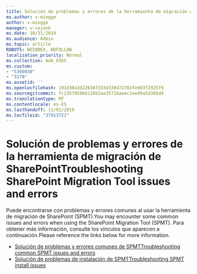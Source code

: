 ```yaml
---
title: Solución de problemas y errores de la herramienta de migración de SharePoint
ms.author: v-miegge
author: v-miegge
manager: v-cojank
ms.date: 10/31/2019
ms.audience: Admin
ms.topic: article
ROBOTS: NOINDEX, NOFOLLOW
localization_priority: Normal
ms.collection: Adm_O365
ms.custom:
- "5300030"
- "3178"
ms.assetid: ''
ms.openlocfilehash: 191d30a3d226387333d330472703fe9d3f2925f9
ms.sourcegitcommit: fc2357059b6126b2ae3571baeec1ee89a5d36bdd
ms.translationtype: MT
ms.contentlocale: es-ES
ms.lasthandoff: 11/01/2019
ms.locfileid: "37913721"
---
```

# <a name="troubleshooting-sharepoint-migration-tool-issues-and-errors"></a><span data-ttu-id="d156d-102">Solución de problemas y errores de la herramienta de migración de SharePoint</span><span class="sxs-lookup"><span data-stu-id="d156d-102">Troubleshooting SharePoint Migration Tool issues and errors</span></span>

<span data-ttu-id="d156d-103">Puede encontrarse con problemas y errores comunes al usar la herramienta de migración de SharePoint (SPMT).</span><span class="sxs-lookup"><span data-stu-id="d156d-103">You may encounter some common issues and errors when using the SharePoint Migration Tool (SPMT).</span></span> <span data-ttu-id="d156d-104">Para obtener más información, consulte los vínculos que aparecen a continuación.</span><span class="sxs-lookup"><span data-stu-id="d156d-104">Please reference the links below for more information.</span></span>

* [<span data-ttu-id="d156d-105">Solución de problemas y errores comunes de SPMT</span><span class="sxs-lookup"><span data-stu-id="d156d-105">Troubleshooting common SPMT issues and errors</span></span>](https://docs.microsoft.com/sharepointmigration/troubleshooting-common-spmt-issues)
* [<span data-ttu-id="d156d-106">Solución de problemas de instalación de SPMT</span><span class="sxs-lookup"><span data-stu-id="d156d-106">Troubleshooting SPMT install issues</span></span>](https://docs.microsoft.com/sharepointmigration/spmt-install-issues)